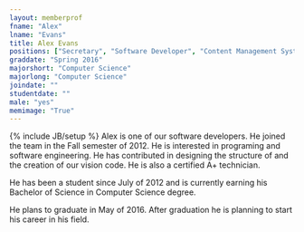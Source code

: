 ```yaml
---
layout: memberprof
fname: "Alex"
lname: "Evans"
title: Alex Evans
positions: ["Secretary", "Software Developer", "Content Management System Researcher"]
graddate: "Spring 2016" 
majorshort: "Computer Science"
majorlong: "Computer Science"
joindate: ""
studentdate: ""
male: "yes"
memimage: "True"
---
```

{% include JB/setup %}
Alex is one of our software developers. He joined the team in the Fall semester of 2012. He is interested in programing and software engineering. He has contributed in designing the structure of and the creation of our vision code. He is also a certified A+ technician.

He has been a student since July of 2012 and is currently earning his Bachelor of Science in Computer Science degree.

He plans to graduate in May of 2016. After graduation he is planning to start his career in his field.
